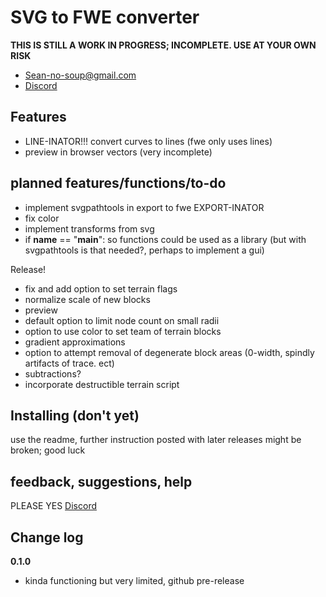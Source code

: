 # SVG to FWE converter

  **THIS IS STILL A WORK IN PROGRESS; INCOMPLETE. USE AT YOUR OWN RISK**
 - Sean-no-soup@gmail.com
 - [Discord](https://discord.gg/bHYWvVGRrF) 
 ## Features
 - LINE-INATOR!!! convert curves to lines (fwe only uses lines)
 - preview in browser vectors (very incomplete)

## planned features/functions/to-do
 - implement svgpathtools in export to fwe  EXPORT-INATOR
 - fix color
 - implement transforms from svg
 - if __name__ == "__main__": so functions could be used as a library (but with svgpathtools is that needed?, perhaps to implement a gui)

Release!

 - fix and add option to set terrain flags
 - normalize scale of new blocks
 - preview
 - default option to limit node count on small radii
 - option to use color to set team of terrain blocks
 - gradient approximations
 - option to attempt removal of degenerate block areas (0-width, spindly artifacts of trace. ect)
 - subtractions?
 - incorporate destructible terrain script
 
## Installing (don't yet)
use the readme, further instruction posted with later releases
might be broken; good luck

## feedback, suggestions, help
PLEASE YES
[Discord](https://discord.gg/bHYWvVGRrF) 

## Change log
**0.1.0**

 - kinda functioning but very limited, github pre-release

